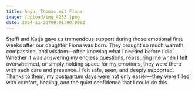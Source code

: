 ```yaml
---
title: Anyu, Thomas mit Fiona
image: /upload/img_4253.jpeg
date: 2024-11-20T00:01:00.000Z
---
```

Steffi and Katja gave us tremendous support during those emotional first weeks after our daughter Fiona was born. They brought so much warmth, compassion, and wisdom—often knowing what I needed before I did. Whether it was answering my endless questions, reassuring me when I felt overwhelmed, or simply holding space for my emotions, they were there with such care and presence. I felt safe, seen, and deeply supported. Thanks to them, my postpartum days were not only easier—they were filled with comfort, healing, and the quiet confidence that I could do this.
